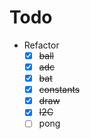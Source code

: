 # Todo

- Refactor
  - [x] ~~ball~~
  - [x] ~~adc~~
  - [x] ~~bat~~
  - [x] ~~constants~~
  - [x] ~~draw~~
  - [x] ~~I2C~~
  - [ ] pong